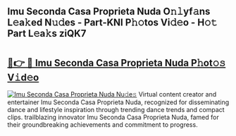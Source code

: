 ## Imu Seconda Casa Proprieta Nuda O𝚗𝚕yf𝚊ns L𝚎a𝚔ed N𝚞𝚍es - Part-KNI P𝚑𝚘tos Vi𝚍𝚎o - H𝚘𝚝 Part L𝚎a𝚔s ziQK7

# <h2><a href="http://kf65ub7.oniu.top/?m=Imu+Seconda+Casa+Proprieta+Nuda">🔗👉 🔴 Imu Seconda Casa Proprieta Nuda P𝚑ot𝚘𝚜 V𝚒d𝚎o</a></h2>

[![Imu Seconda Casa Proprieta Nuda Nu𝚍e𝚜](https://i.imgur.com/0qMVB7G.gif)](http://kf65ub7.oniu.top/?m=Imu+Seconda+Casa+Proprieta+Nuda)
Virtual content creator and entertainer Imu Seconda Casa Proprieta Nuda, recognized for disseminating dance and lifestyle inspiration through trending dance trends and compact clips. trailblazing innovator Imu Seconda Casa Proprieta Nuda, famed for their groundbreaking achievements and commitment to progress.  
